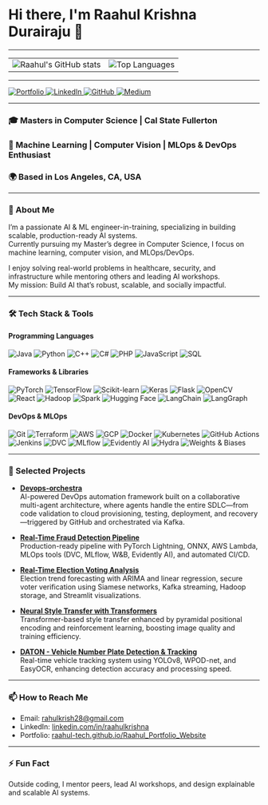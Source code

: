 # Hi there, I'm Raahul Krishna Durairaju 👋

---

<!-- GitHub stats and Top Languages side by side -->
<table>
  <tr>
    <td><img src="https://github-readme-stats.vercel.app/api?username=RAAHUL-tech&show_icons=true&theme=radical" alt="Raahul's GitHub stats" /></td>
    <td><img src="https://github-readme-stats.vercel.app/api/top-langs/?username=RAAHUL-tech&layout=compact&theme=radical" alt="Top Languages" /></td>
  </tr>
</table>

---

<!-- Social badges side by side -->
<p>
  <a href="https://raahul-tech.github.io/Raahul_Portfolio_Website/" target="_blank">
    <img alt="Portfolio" src="https://img.shields.io/badge/Portfolio-raahul--tech.github.io-blue?style=flat-square&logo=github" />
  </a>
  <a href="https://linkedin.com/in/raahulkrishna/" target="_blank">
    <img alt="LinkedIn" src="https://img.shields.io/badge/LinkedIn-raahulkrishna-blue?style=flat-square&logo=linkedin" />
  </a>
  <a href="https://github.com/RAAHUL-tech" target="_blank">
    <img alt="GitHub" src="https://img.shields.io/badge/GitHub-RAAHUL--tech-black?style=flat-square&logo=github" />
  </a>
  <a href="https://medium.com/@rahulkrish28" target="_blank">
    <img alt="Medium" src="https://img.shields.io/badge/Medium-@rahulkrish28-00ab6c?style=flat-square&logo=medium" />
  </a>
</p>

---

### 🎓 Masters in Computer Science | Cal State Fullerton  
### 🤖 Machine Learning | Computer Vision | MLOps & DevOps Enthusiast  
### 🌍 Based in Los Angeles, CA, USA  

---

### 🚀 About Me
I’m a passionate AI & ML engineer-in-training, specializing in building scalable, production-ready AI systems.  
Currently pursuing my Master’s degree in Computer Science, I focus on machine learning, computer vision, and MLOps/DevOps.  

I enjoy solving real-world problems in healthcare, security, and infrastructure while mentoring others and leading AI workshops.  
My mission: Build AI that’s robust, scalable, and socially impactful.

---

### 🛠️ Tech Stack & Tools

#### Programming Languages  
<div>
  <img alt="Java" src="https://img.shields.io/badge/Java-007396?style=for-the-badge&logo=java&logoColor=white" /> 
  <img alt="Python" src="https://img.shields.io/badge/Python-3776AB?style=for-the-badge&logo=python&logoColor=white" /> 
  <img alt="C++" src="https://img.shields.io/badge/C++-00599C?style=for-the-badge&logo=c%2B%2B&logoColor=white" /> 
  <img alt="C#" src="https://img.shields.io/badge/C%23-239120?style=for-the-badge&logo=c-sharp&logoColor=white" /> 
  <img alt="PHP" src="https://img.shields.io/badge/PHP-777BB4?style=for-the-badge&logo=php&logoColor=white" /> 
  <img alt="JavaScript" src="https://img.shields.io/badge/JavaScript-F7DF1E?style=for-the-badge&logo=javascript&logoColor=black" /> 
  <img alt="SQL" src="https://img.shields.io/badge/SQL-4479A1?style=for-the-badge&logo=postgresql&logoColor=white" />
</div>

#### Frameworks & Libraries  
<div>
  <img alt="PyTorch" src="https://img.shields.io/badge/PyTorch-EE4C2C?style=for-the-badge&logo=pytorch&logoColor=white" />
  <img alt="TensorFlow" src="https://img.shields.io/badge/TensorFlow-FF6F00?style=for-the-badge&logo=tensorflow&logoColor=white" />
  <img alt="Scikit-learn" src="https://img.shields.io/badge/scikit--learn-F7931E?style=for-the-badge&logo=scikit-learn&logoColor=white" />
  <img alt="Keras" src="https://img.shields.io/badge/Keras-D00000?style=for-the-badge&logo=keras&logoColor=white" />
  <img alt="Flask" src="https://img.shields.io/badge/Flask-000000?style=for-the-badge&logo=flask&logoColor=white" />
  <img alt="OpenCV" src="https://img.shields.io/badge/OpenCV-5C3EE8?style=for-the-badge&logo=opencv&logoColor=white" />
  <img alt="React" src="https://img.shields.io/badge/React-20232A?style=for-the-badge&logo=react&logoColor=61DAFB" />
  <img alt="Hadoop" src="https://img.shields.io/badge/Hadoop-66CCFF?style=for-the-badge&logo=apache-hadoop&logoColor=white" />
  <img alt="Spark" src="https://img.shields.io/badge/Apache_Spark-E25A1C?style=for-the-badge&logo=apache-spark&logoColor=white" />
  <img alt="Hugging Face" src="https://img.shields.io/badge/Hugging_Face-FF6F61?style=for-the-badge&logo=huggingface&logoColor=white" />
  <img alt="LangChain" src="https://img.shields.io/badge/LangChain-00D4FF?style=for-the-badge&logo=python&logoColor=white" />
  <img alt="LangGraph" src="https://img.shields.io/badge/LangGraph-000000?style=for-the-badge&logo=python&logoColor=white" />
</div>

#### DevOps & MLOps  
<div>
  <img alt="Git" src="https://img.shields.io/badge/Git-F05032?style=for-the-badge&logo=git&logoColor=white" />
  <img alt="Terraform" src="https://img.shields.io/badge/Terraform-623CE4?style=for-the-badge&logo=terraform&logoColor=white" />
  <img alt="AWS" src="https://img.shields.io/badge/AWS-232F3E?style=for-the-badge&logo=amazon-aws&logoColor=white" />
  <img alt="GCP" src="https://img.shields.io/badge/Google_Cloud-4285F4?style=for-the-badge&logo=google-cloud&logoColor=white" />
  <img alt="Docker" src="https://img.shields.io/badge/Docker-2496ED?style=for-the-badge&logo=docker&logoColor=white" />
  <img alt="Kubernetes" src="https://img.shields.io/badge/Kubernetes-326CE5?style=for-the-badge&logo=kubernetes&logoColor=white" />
  <img alt="GitHub Actions" src="https://img.shields.io/badge/GitHub_Actions-2088FF?style=for-the-badge&logo=github-actions&logoColor=white" />
  <img alt="Jenkins" src="https://img.shields.io/badge/Jenkins-D24939?style=for-the-badge&logo=jenkins&logoColor=white" />
  <img alt="DVC" src="https://img.shields.io/badge/DVC-000000?style=for-the-badge&logo=data-version-control&logoColor=white" />
  <img alt="MLflow" src="https://img.shields.io/badge/MLflow-13B0F5?style=for-the-badge&logo=mlflow&logoColor=white" />
  <img alt="Evidently AI" src="https://img.shields.io/badge/Evidently_AI-FF4081?style=for-the-badge" />
  <img alt="Hydra" src="https://img.shields.io/badge/Hydra-0F74BD?style=for-the-badge" />
  <img alt="Weights & Biases" src="https://img.shields.io/badge/Weights_&_Biases-FF3C78?style=for-the-badge&logo=wandb&logoColor=white" />
</div>

---

### 💼 Selected Projects

- **[Devops-orchestra](https://github.com/Devops-orchestra/DevOps-Orchestra)**  
  AI-powered DevOps automation framework built on a collaborative multi-agent architecture, where agents handle the entire SDLC—from code validation to cloud provisioning, testing, deployment, and recovery—triggered by GitHub and orchestrated via Kafka.

- **[Real-Time Fraud Detection Pipeline](https://github.com/RAAHUL-tech/Real-Time-Fraud-Detection-Pipeline)**  
  Production-ready pipeline with PyTorch Lightning, ONNX, AWS Lambda, MLOps tools (DVC, MLflow, W&B, Evidently AI), and automated CI/CD.

- **[Real-Time Election Voting Analysis](https://github.com/RAAHUL-tech/Vote_Prediction)**  
  Election trend forecasting with ARIMA and linear regression, secure voter verification using Siamese networks, Kafka streaming, Hadoop storage, and Streamlit visualizations.

- **[Neural Style Transfer with Transformers](https://github.com/RAAHUL-tech/Neural-Style-Transfer)**  
  Transformer-based style transfer enhanced by pyramidal positional encoding and reinforcement learning, boosting image quality and training efficiency.

- **[DATON - Vehicle Number Plate Detection & Tracking](https://github.com/RAAHUL-tech/DATON)**  
  Real-time vehicle tracking system using YOLOv8, WPOD-net, and EasyOCR, enhancing detection accuracy and processing speed.

---

### 📫 How to Reach Me

- Email: rahulkrish28@gmail.com  
- LinkedIn: [linkedin.com/in/raahulkrishna](https://linkedin.com/in/raahulkrishna/)  
- Portfolio: [raahul-tech.github.io/Raahul_Portfolio_Website](https://raahul-tech.github.io/Raahul_Portfolio_Website/)

---

### ⚡ Fun Fact  
Outside coding, I mentor peers, lead AI workshops, and design explainable and scalable AI systems.
